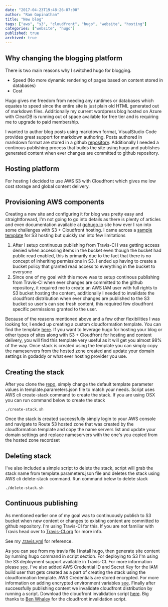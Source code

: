 ```yaml
---
date: "2017-04-23T19:48:26-07:00"
author: "Ram Gopinathan"
title: "New blog"
tags: ["aws", "s3", "cloudfront", "hugo", "website", "hosting"]
categories: ["website", "hugo"]
published: true
archived: true
---
```


## Why changing the blogging platform
There is two main reasons why I switched hugo for blogging.

- Speed (No more dynamic rendering of pages based on content stored in databases)
- Cost

Hugo gives me freedom from needing any runtimes or databases which equates to speed since the entire site is just plain old HTML generated out of markdown files. Additionally my current wordpress blog hosted on Azure with ClearDB is running out of space available for free tier and is requiring me to upgrade to paid membership.

I wanted to author blog posts using markdown format, VisualStudio Code provides great support for markdown authoring. Posts authored in markdown format are stored in a github [repository](http://github.com/rprakashg/blog). Additionally I needed a continous publishing process that builds the site using hugo and publishes generated content when ever changes are committed to github repository.

## Hosting platform
For hosting I decided to use AWS S3 with Cloudfront which gives me low cost storage and global content delivery.

## Provisioning AWS components
Creating a new site and configuring it for blog was pretty easy and straightforward, I'm not going to go into details as there is plenty of articles and even documentation available at [gohugo.io](http://gohugo.io) site how ever I ran into some challenges with S3 + Cloudfront hosting. I came across a [sample template](https://s3-us-west-2.amazonaws.com/cloudformation-templates-us-west-2/S3_Website_With_CloudFront_Distribution.template) for S3 hosting but quickly ran into few limitations

1. After I setup continuous publishing from Travis-CI I was getting access denied when accessing items in the bucket even though the bucket had public read enabled, this is primarily due to the fact that there is no concept of inheriting permissions in S3. I ended up having to create a bucket policy that granted read access to everything in the bucket to everyone
2. Since one of my goal with this move was to setup continous publishing from Travis-CI when ever changes are committed to the github repository, it required me to create an AWS IAM user with full rights to S3 bucket hosting the content, additionally I needed to invalidate the cloudfront distribution when ever changes are published to the S3 bucket so user's can see fresh content, this required few cloudfront specific permissions granted to the user.

Because of the reasons mentioned above and a few other flexibilities I was looking for, I ended up creating a custom cloudformation template. You can find the template [here](http://github.com/rprakashg/cf-templates). If you want to leverage hugo for hosting your blog or other types of sites along with S3 + Cloudfront for hosting and content delivery, you will find this template very useful as it will get you almost 98% of the way. Once stack is created using the template you can simply copy the nameservers from the hosted zone created and update your domain settings in godaddy or what ever hosting provider you use.

## Creating the stack
After you clone the [repo](http://github.com/rprakashg/cf-templates), simply change the default template parameter values in template.parameters.json file to match your needs. Script uses AWS cli create-stack command to create the stack. If you are using OSX you can run command below to create the stack

~~~
./create-stack.sh
~~~

Once the stack is created successfully simply login to your AWS console and navigate to Route 53 hosted zone that was created by the cloudformation template and copy the name servers list and update your domain settings and replace nameservers with the one's you copied from the hosted zone recordset

## Deleting stack
I've also included a simple script to delete the stack, script will grab the stack name from template.parameters.json file and deletes the stack using AWS cli delete-stack command. Run command below to delete stack

```
./delete-stack.sh
```

## Continuous publishing
As mentioned earlier one of my goal was to continuously publish to S3 bucket when new content or changes to existing content are committed to github repository. I'm using Travis-CI for this. If you are not familiar with Travis head over to [Travis-CI.org](http://travis-ci.org) for more info. 

See my [.travis.yml](http://github.com/rprakashg/blog/blob/master/.travis.yml) for reference.

As you can see from my travis file I install hugo, then generate site content by running hugo command in script section. For deploying to S3 I'm using the S3 deployment support available in Travis-CI. For more information please [see](https://docs.travis-ci.com/user/deployment/s3/). I've also added AWS Credential ID and Secret Key for the IAM build user that gets created as a part of creating the stack using the cloudformation template. AWS Credentials are stored encrypted. For more information on adding encrypted environment variables [see](https://docs.travis-ci.com/user/environment-variables/#Defining-encrypted-variables-in-.travis.yml). Finally after successfully publishing content we invalidate cloudfront distribution by running a script. Download the cloudfront invalidation script [here](https://github.com/rprakashg/blog/blob/master/cdn-invalidate.sh). Big thanks to [Ben Whaley](https://www.whaletech.co/about/) for the cloudfront invalidation script.


